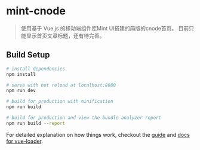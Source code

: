 # mint-cnode

> 使用基于 Vue.js 的移动端组件库Mint UI搭建的简版的cnode首页。
> 目前只能显示首页文章标题，还有待完善。

## Build Setup

``` bash
# install dependencies
npm install

# serve with hot reload at localhost:8080
npm run dev

# build for production with minification
npm run build

# build for production and view the bundle analyzer report
npm run build --report
```

For detailed explanation on how things work, checkout the [guide](http://vuejs-templates.github.io/webpack/) and [docs for vue-loader](http://vuejs.github.io/vue-loader).
